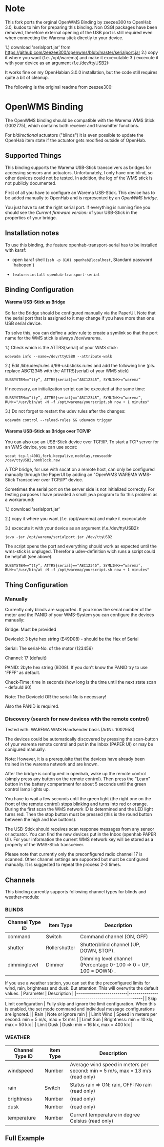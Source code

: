 # Note
This fork ports the orginal OpenWMS Binding by zeezee300 to OpenHab 3.0, kudos to him for preparing this binding.
Non OSGI packages have been removed, therefore external opening of the USB port is still required even when connecting the Warema stick directly to your device.

1.) download 'serialport.jar' from https://github.com/zeezee300/openwms/blob/master/serialport.jar
2.) copy it where you want (f.e. /opt/warema) and make it excecutable
3.) excecute it with your device as an argument (f.e./dev/ttyUSB2):

It works fine on my OpenHabian 3.0.0 installation, but the code still requires quite a bit of cleanup.

The following is the original readme from zeezee300:


# OpenWMS Binding

The OpenWMS binding should be compatible with the Warema WMS Stick (1002775), which contains both receiver and transmitter functions.

For _bidirectional_ actuators ("blinds") it is even possible to update the OpenHab item state if the actuator gets modified outside of OpenHab.

## Supported Things

This binding supports the Warema USB-Stick transceivers as bridges for accessing sensors and actuators. Unfortunately, I only have one blind, so other devices could not be tested. In addition, the log of the WMS stick is not publicly documented. 

First of all you have to configure an Warema USB-Stick. This device has to be added manually to OpenHab and is represented by an _OpenWMS bridge_. 

You just have to set the right serial port. If everything is running fine you should see the _Current firmware version:_ of your USB-Stick in the properties of your bridge.

## Installation notes
To use this binding, the feature openhab-transport-serial has to be installed with karaf:

   * open karaf shell (`` ssh -p 8101 openhab@localhost ``, Standard password 'habopen')
 
   * ``feature:install openhab-transport-serial``
    
    

## Binding Configuration

#### Warema USB-Stick as Bridge
So far the Bridge should be configured manually via the PaperUI. Note that the serial port that is assigned to it may change if you have more than one USB serial device.

To solve this, you can define a udev rule to create a symlink so that the port name for the WMS stick is always /dev/warema.

1.) Check which is the ATTRS{serial} of your WMS stick:

```
udevadm info --name=/dev/ttyUSB0 --attribute-walk
```

2.) Edit /lib/udev/rules.d/99-usbsticks.rules and add the following line (pls. replace ABC12345 with the ATTRS{serial} of your WMS stick)

```
SUBSYSTEM==“tty”, ATTRS{serial}==“ABC12345”, SYMLINK+=“warema”
```

If necessary, an initialization script can be executed at the same time:

```
SUBSYSTEM==“tty”, ATTRS{serial}==“ABC12345”, SYMLINK+=“warema”, RUN+="/usr/bin/at -M -f /opt/warema/yourscript.sh now + 1 minutes"
```

3.) Do not forget to restart the udev rules after the changes:

```
udevadm control --reload-rules && udevadm trigger
```


#### Warema USB-Stick as Bridge over TCP/IP
You can also use an USB-Stick device over TCP/IP.
To start a TCP server for an WMS device, you can use socat:

```
socat tcp-l:4001,fork,keepalive,nodelay,reuseaddr /dev/ttyUSB2,nonblock,raw

```
A TCP bridge, for use with socat on a remote host, can only be configured manually through the PaperUI by adding an "OpenWMS WAREMA WMS-Stick Transceiver over TCP/IP" device.

Sometimes the serial port on the server side is not initialized correctly. For testing purposes I have provided a small java program to fix this problem as a workaround:

1.) download 'serialport.jar'

2.) copy it where you want (f.e. /opt/warema) and make it excecutable

3.) excecute it with your device as an argument (f.e./dev/ttyUSB2):

```
java -jar /opt/warema/serialport.jar /dev/ttyUSB2
```

The script opens the port and everything should work as expected until the wms-stick is unpluged.
Therefor a udev-definition wich runs a script could be helpfull (see above).

```
SUBSYSTEM==“tty”, ATTRS{serial}==“ABC12345”, SYMLINK+=“warema”, RUN+="/usr/bin/at -M -f /opt/warema/yourscript.sh now + 1 minutes"
```

## Thing Configuration

### Manually 
Currently only blinds are supported.
If you know the serial number of the motor and the PANID of your WMS-System you can configure the devices manually:

Bridge: Must be provided

DeviceId: 3 byte hex string (E49D08) - should be the Hex of Serial

Serial: The serial-No. of the motor (123456) 

Channel: 17 (default)

PANID: 2byte hex string (9D08). If you don't know the PANID try to use 'FFFF' as default.

Check-Time: time in seconds (how long is the time until the next state scan - defauld 60)



Note:
The DeviceId OR the serial-No is necessary!

Also the PANID is required.


### Discovery (search for new devices with the remote control)

Tested with: WAREMA WMS Handsender basis (ArtNr. 1002953)

The devices could be automatically discovered by pressing the scan-button of your warema remote control and put in the Inbox (PAPER UI) or may be conigured manually. 

Note:
However, it is a prerequisite that the devices have already been trained in the warema network and are known.

After the bridge is configured in openhab, wake up the remote control (simply press any button on the remote control). Then press the "Learn" button in the battery compartment for about 5 seconds until the green control lamp lights up. 

You have to wait a few seconds until the green light (the right one on the front of the remote control) stops blinking and turns into red or orange.
During the first scan the WMS network ID is determined and the LED light turns red. Then the stop button must be pressed (this is the round button between the high and low buttons).

The USB-Stick should receives scan response messages from any sensor or actuator. You can find the new devices put in the Inbox (openhab PAPER UI).
For your information the current WMS network key will be stored as a property of the WMS-Stick transceiver.

Please note that currently only the preconfigured radio channel 17 is scanned. Other channel settings are supported but must be configured manually.
It is suggested to repeat the process 2-3 times.

## Channels
This binding currently supports following channel types for blinds and weather-moduls:

### BLINDS
| Channel Type ID | Item Type     | Description                                                                        |
|-----------------|---------------|------------------------------------------------------------------------------------|
| command         | Switch        | Command channel (ON, OFF)                                                          |
| shutter         | Rollershutter | Shutter/blind channel (UP, DOWN, STOP).                                            |
| dimminglevel    | Dimmer        | Dimming level channel (Percentage 0-100 => 0 = UP, 100 = DOWN) .                   |

If you use a weather station, you can set the the preconfigured limits for wind, rain, brightness and dusk. 
But attention: This will overwrite the default values.
| Parameter                |  Description                                                                        |
|--------------------------|-------------------------------------------------------------------------------------|
| Skip Limit configuration | Fully skip and ignore the limit configuration. When this is enabled, the set mode command and individual message configurations are ignored.|
| Rain                     | Note or ignore rain                                                                 |
| Limit Wind               | Speed in meters per second: min = 5 m/s, max = 13 m/s                               |
| Limit Sun                | Brightness: min = 10 klx, max = 50 klx                                              |
| Limit Dusk               | Dusk: min = 16 klx, max = 400 klx                                                   |

### WEATHER
| Channel Type ID | Item Type     | Description                                                                        |
|-----------------|---------------|------------------------------------------------------------------------------------|
| windspeed       | Number        | Average wind speed in meters per second: min = 5 m/s, max = 13 m/s (read only)     |
| rain            | Switch        | Status rain => ON: rain, OFF: No rain (read only)                                  |
| brightness      | Number        | (read only)                                                                        |
| dusk            | Number        | (read only)                                                                        |
| temperature     | Number        | Current temperature in degree Celsius (read only)                                  ||

## Full Example






